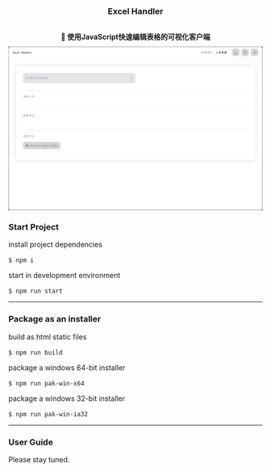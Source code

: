 
<div align="center" style="display: flex;flex-flow: column;align-items: center">
<h3>Excel Handler</h3>
<p style="margin-bottom: 10px;font-weight: bold">
💼 使用JavaScript快速编辑表格的可视化客户端
</p>
<img src="./assets/images/img.png">
</div>

### Start Project

install project dependencies

```shell
$ npm i
```

start in development environment

```shell
$ npm run start
```

---

### Package as an installer

build as html static files

```shell
$ npm run build
```

package a windows 64-bit installer

```shell
$ npm run pak-win-x64
```

package a windows 32-bit installer

```shell
$ npm run pak-win-ia32
```

---

### User Guide

Please stay tuned.





